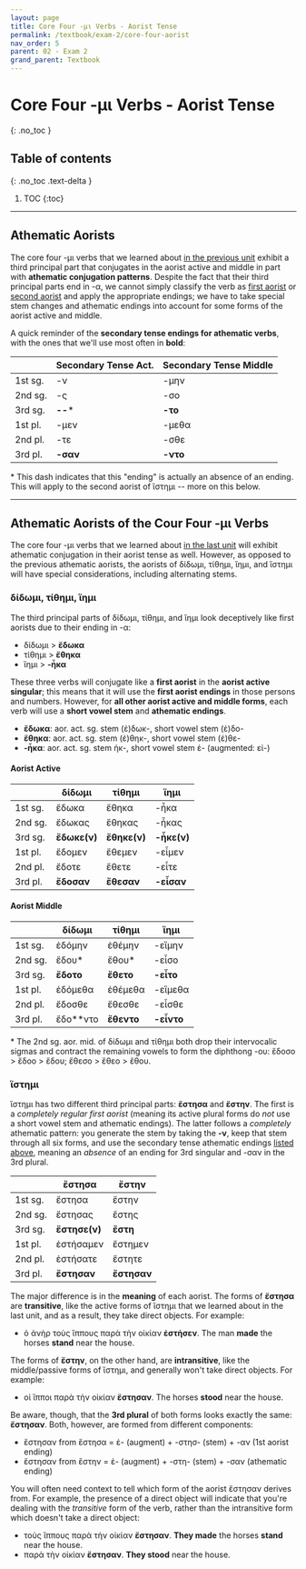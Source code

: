 ```yaml
---
layout: page
title: Core Four -μι Verbs - Aorist Tense
permalink: /textbook/exam-2/core-four-aorist
nav_order: 5
parent: 02 - Exam 2
grand_parent: Textbook
---
```


# Core Four -μι Verbs - Aorist Tense
{: .no_toc }

## Table of contents
{: .no_toc .text-delta }

1. TOC
{:toc}

***

## Athematic Aorists

The core four -μι verbs that we learned about [in the previous unit](core-four-present) exhibit a third principal part that conjugates in the aorist active and middle in part with **athematic conjugation patterns**. Despite the fact that their third principal parts end in -α, we cannot simply classify the verb as [first aorist](../exam-1/first-aorist) or [second aorist](../exam-2/second-aorist) and apply the appropriate endings; we have to take special stem changes and athematic endings into account for some forms of the aorist active and middle.

A quick reminder of the **secondary tense endings for athematic verbs**, with the ones that we'll use most often in **bold**:

| | Secondary Tense Act. | Secondary Tense Middle |
| ----- | ----- | ----- |
| 1st sg. | -ν | -μην |
| 2nd sg. | -ς | -σο |
| 3rd sg. | **--**\* | **-το** |
| 1st pl. | -μεν | -μεθα |
| 2nd pl. | -τε | -σθε |
| 3rd pl. | **-σαν** | **-ντο** |

\* This dash indicates that this "ending" is actually an absence of an ending. This will apply to the second aorist of ἵστημι -- more on this below.

***

## Athematic Aorists of the Cour Four -μι Verbs

The core four -μι verbs that we learned about [in the last unit](core-four-present) will exhibit athematic conjugation in their aorist tense as well. However, as opposed to the previous athematic aorists, the aorists of δίδωμι, τίθημι, ἵημι, and ἵστημι will have special considerations, including alternating stems.

### δίδωμι, τίθημι, ἵημι

The third principal parts of δίδωμι, τίθημι, and ἵημι look deceptively like first aorists due to their ending in -α:

* δίδωμι > **ἔδωκα**
* τίθημι > **ἔθηκα**
* ἵημι > **-ἧκα**

These three verbs will conjugate like a **first aorist** in the **aorist active singular**; this means that it will use the **first aorist endings** in those persons and numbers. However, for **all other aorist active and middle forms**, each verb will use a **short vowel stem** and **athematic endings**.

* **ἔδωκα**: aor. act. sg. stem (ἐ)δωκ-, short vowel stem (ἐ)δο-
* **ἔθηκα**: aor. act. sg. stem (ἐ)θηκ-, short vowel stem (ἐ)θε-
* **-ἧκα**: aor. act. sg. stem ἡκ-, short vowel stem ἑ- (augmented: εἱ-)

#### Aorist Active

| | δίδωμι | τίθημι | ἵημι |
| ----- | ----- | ----- | ----- |
| 1st sg. | ἔδωκα | ἔθηκα | -ἧκα |
| 2nd sg. | ἔδωκας | ἔθηκας | -ἧκας |
| 3rd sg. | **ἔδωκε(ν)** | **ἔθηκε(ν)** | **-ἧκε(ν)** |
| 1st pl. | ἔδομεν | ἔθεμεν | -εἷμεν |
| 2nd pl. | ἔδοτε | ἔθετε | -εἷτε |
| 3rd pl. | **ἔδοσαν** | **ἔθεσαν** | **-εἷσαν** |

#### Aorist Middle

| | δίδωμι | τίθημι | ἵημι |
| ----- | ----- | ----- | ----- |
| 1st sg. | ἐδόμην | ἐθέμην | -εἵμην |
| 2nd sg. | ἔδου\* | ἔθου\* | -εἷσο |
| 3rd sg. | **ἔδοτο** | **ἔθετο** | **-εἷτο** |
| 1st pl. | ἐδόμεθα | ἐθέμεθα | -εἵμεθα |
| 2nd pl. | ἔδοσθε | ἔθεσθε | -εἷσθε |
| 3rd pl. | ἔδο**ντο | **ἔθεντο** | **-εἷντο** |

\* The 2nd sg. aor. mid. of δίδωμι and τίθημι both drop their intervocalic sigmas and contract the remaining vowels to form the diphthong -ου: ἔδοσο > ἔδοο > ἔδου; ἔθεσο > ἔθεο > ἔθου.

### ἵστημι

ἵστημι has two different third principal parts: **ἔστησα** and **ἔστην**. The first is a *completely regular first aorist* (meaning its active plural forms do *not* use a short vowel stem and athematic endings). The latter follows a *completely* athematic pattern: you generate the stem by taking the **-ν**, keep that stem through all six forms, and use the secondary tense athematic endings [listed above](#athematic-aorists), meaning an *absence* of an ending for 3rd singular and -σαν in the 3rd plural.

| | ἔστησα | ἔστην |
| ----- | ----- | ----- |
| 1st sg. | ἔστησα | ἔστην |
| 2nd sg. | ἔστησας | ἔστης |
| 3rd sg. | **ἔστησε(ν)** | **ἔστη** |
| 1st pl. | ἐστήσαμεν | ἔστημεν |
| 2nd pl. | ἐστήσατε | ἔστητε |
| 3rd pl. | **ἔστησαν** | **ἔστησαν** |

The major difference is in the **meaning** of each aorist. The forms of **ἔστησα** are **transitive**, like the active forms of ἵστημι that we learned about in the last unit, and as a result, they take direct objects. For example:

* ὁ ἀνὴρ τοὺς ἵππους παρὰ τὴν οἰκίαν **ἐστήσεν**. The man **made** the horses **stand** near the house.

The forms of **ἔστην**, on the other hand, are **intransitive**, like the middle/passive forms of ἵστημι, and generally won't take direct objects. For example:

* οἱ ἵπποι παρὰ τὴν οἰκίαν **ἔστησαν**. The horses **stood** near the house.

Be aware, though, that the **3rd plural** of both forms looks exactly the same: **ἔστησαν**. Both, however, are formed from different components:

* ἔστησαν from ἔστησα = ἐ- (augment) + -στησ- (stem) + -αν (1st aorist ending)
* ἔστησαν from ἔστην = ἐ- (augment) + -στη- (stem) + -σαν (athematic ending)

You will often need context to tell which form of the aorist ἔστησαν derives from. For example, the presence of a direct object will indicate that you're dealing with the *transitive* form of the verb, rather than the intransitive form which doesn't take a direct object:

* τοὺς ἵππους παρὰ τὴν οἰκίαν **ἔστησαν**. **They made** the horses **stand** near the house.
* παρὰ τὴν οἰκίαν **ἔστησαν**. **They stood** near the house.
